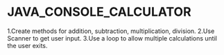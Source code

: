 # JAVA_CONSOLE_CALCULATOR
1.Create methods for addition, subtraction, multiplication, division. 
2.Use Scanner to get user input. 
3.Use a loop to allow multiple calculations until the user exits.


